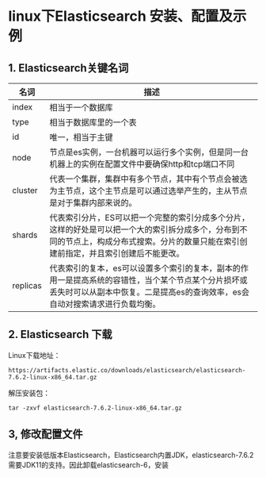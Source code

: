 # linux下Elasticsearch 安装、配置及示例

## 1. Elasticsearch关键名词

| 名词     | 描述                                                         |
| -------- | ------------------------------------------------------------ |
| index    | 相当于一个数据库                                             |
| type     | 相当于数据库里的一个表                                       |
| id       | 唯一，相当于主键                                             |
| node     | 节点是es实例，一台机器可以运行多个实例，但是同一台机器上的实例在配置文件中要确保http和tcp端口不同 |
| cluster  | 代表一个集群，集群中有多个节点，其中有个节点会被选为主节点，这个主节点是可以通过选举产生的，主从节点是对于集群内部来说的。 |
| shards   | 代表索引分片，ES可以把一个完整的索引分成多个分片，这样的好处是可以把一个大的索引拆分成多个，分布到不同的节点上，构成分布式搜索。分片的数量只能在索引创建前指定，并且索引创建后不能更改。 |
| replicas | 代表索引的复本，es可以设置多个索引的复本，副本的作用一是提高系统的容错性，当个某个节点某个分片损坏或丢失时可以从副本中恢复。二是提高es的查询效率，es会自动对搜索请求进行负载均衡。 |

## 2. Elasticsearch 下载

Linux下载地址：

```
https://artifacts.elastic.co/downloads/elasticsearch/elasticsearch-7.6.2-linux-x86_64.tar.gz
```

解压安装包：

```
tar -zxvf elasticsearch-7.6.2-linux-x86_64.tar.gz
```

## 3, 修改配置文件

注意要安装低版本Elasticsearch，Elasticsearch内置JDK，elasticsearch-7.6.2需要JDK11的支持。因此卸载elasticsearch-6，安装